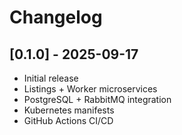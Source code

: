 # Changelog

## [0.1.0] - 2025-09-17

- Initial release
- Listings + Worker microservices
- PostgreSQL + RabbitMQ integration
- Kubernetes manifests
- GitHub Actions CI/CD
